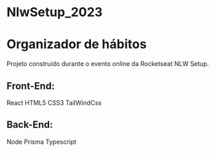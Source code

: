 # NlwSetup_2023
 
 <H1>Organizador de hábitos</H1>
 
<p>
 Projeto construido durante o evento online da Rocketseat NLW Setup.
</p>
<H2>
 Front-End:
</H2>
 
 <p>
  React HTML5 CSS3 TailWindCss
 </p>
 
<H2>
 Back-End:
</H2>

<p>
 Node Prisma Typescript 
</p>
